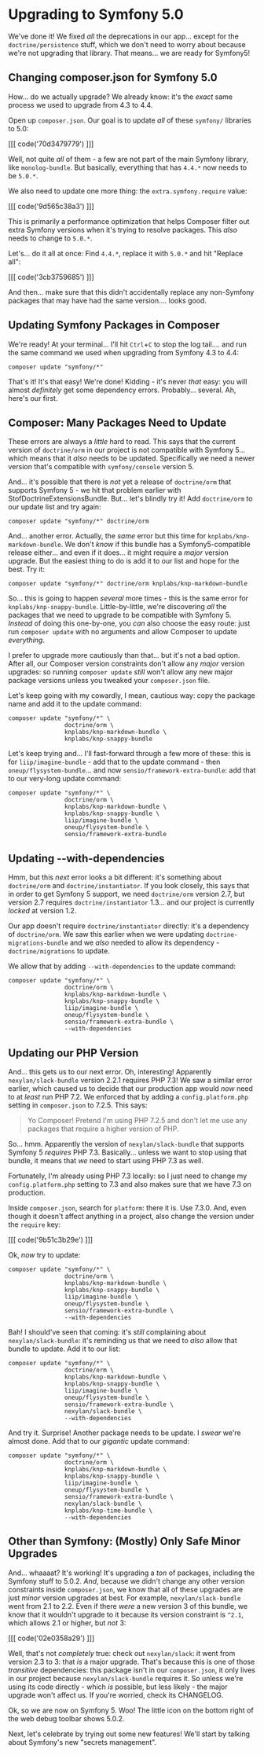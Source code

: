 # Upgrading to Symfony 5.0

We've done it! We fixed *all* the deprecations in our app... except for the
`doctrine/persistence` stuff, which we don't need to worry about because we're
not upgrading that library. That means... we are ready for Symfony5!

## Changing composer.json for Symfony 5.0

How... do we actually upgrade? We already know: it's the *exact* same process
we used to upgrade from 4.3 to 4.4.

Open up `composer.json`. Our goal is to update *all* of these `symfony/` libraries
to 5.0:

[[[ code('70d3479779') ]]]

Well, not quite *all* of them - a few are not part of the main Symfony
library, like `monolog-bundle`. But basically, everything that has `4.4.*` now
needs to be `5.0.*`.

We also need to update one more thing: the `extra.symfony.require` value:

[[[ code('9d565c38a3') ]]]

This is primarily a performance optimization that helps Composer filter out extra
Symfony versions when it's trying to resolve packages. This *also* needs to change
to `5.0.*`.

Let's... do it all at once: Find `4.4.*`, replace it with `5.0.*` and hit
"Replace all":

[[[ code('3cb3759685') ]]]

And then... make sure that this didn't accidentally replace any non-Symfony
packages that may have had the same version.... looks good.

## Updating Symfony Packages in Composer

We're ready! At your terminal... I'll hit `Ctrl`+`C` to stop the log tail....
and run the same command we used when upgrading from Symfony 4.3 to 4.4:

```terminal skip-ci
composer update "symfony/*"
```

That's it! It's that easy! We're done! Kidding - it's never *that* easy: you will
almost *definitely* get some dependency errors. Probably... several. Ah, here's
our first.

## Composer: Many Packages Need to Update

These errors are always a *little* hard to read. This says that the current version
of `doctrine/orm` in our project is not compatible with Symfony 5... which means
that it *also* needs to be updated. Specifically we need a newer version
that's compatible with `symfony/console` version 5.

And... it's possible that there is *not* yet a release of `doctrine/orm` that
supports Symfony 5 - we hit that problem earlier with StofDoctrineExtensionsBundle.
But... let's blindly try it! Add `doctrine/orm` to our update list and try again:

```terminal-silent skip-ci
composer update "symfony/*" doctrine/orm
```

And... another error. Actually, the *same* error but this time for
`knplabs/knp-markdown-bundle`. We don't *know* if this bundle has a
Symfony5-compatible release either... and even if it does... it might require a
*major* version upgrade. But the easiest thing to do is add it to our list and hope
for the best. Try it:

```terminal-silent skip-ci
composer update "symfony/*" doctrine/orm knplabs/knp-markdown-bundle
```

So... this is going to happen *several* more times - this is the same error for
`knplabs/knp-snappy-bundle`. Little-by-little, we're discovering *all* the packages
that we need to upgrade to be compatible with Symfony 5. *Instead* of doing this
one-by-one, you *can* also choose the easy route: just run `composer update` with
no arguments and allow Composer to update *everything*.

I prefer to upgrade more cautiously than that... but it's not a bad option. After
all, our Composer version constraints don't allow any *major* version upgrades:
so running `composer update` *still* won't allow any new major package versions
unless you tweaked your `composer.json` file.

Let's keep going with my cowardly, I mean, cautious way: copy the package name and
add it to the update command:

```terminal-silent skip-ci
composer update "symfony/*" \
                doctrine/orm \
                knplabs/knp-markdown-bundle \
                knplabs/knp-snappy-bundle
```

Let's keep trying and... I'll fast-forward through a few more of these: this is
for `liip/imagine-bundle` - add that to the update command - then
`oneup/flysystem-bundle`... and now `sensio/framework-extra-bundle`: add that to
our very-long update command:

```terminal-silent skip-ci
composer update "symfony/*" \
                doctrine/orm \
                knplabs/knp-markdown-bundle \
                knplabs/knp-snappy-bundle \
                liip/imagine-bundle \
                oneup/flysystem-bundle \
                sensio/framework-extra-bundle
```

## Updating --with-dependencies

Hmm, but this *next* error looks a bit different: it's something about
`doctrine/orm` and `doctrine/instantiator`. If you look closely, this says that
in order to get Symfony 5 support, we need `doctrine/orm` version 2.7, but
version 2.7 requires `doctrine/instantiator` 1.3... and our project is currently
*locked* at version 1.2.

Our app doesn't require `doctrine/instantiator` directly: it's a dependency of
`doctrine/orm`. We saw this earlier when we were updating
`doctrine-migrations-bundle` and we *also* needed to allow its dependency -
`doctrine/migrations` to update.

We allow that by adding `--with-dependencies` to the update command:

```terminal-silent skip-ci
composer update "symfony/*" \
                doctrine/orm \
                knplabs/knp-markdown-bundle \
                knplabs/knp-snappy-bundle \
                liip/imagine-bundle \
                oneup/flysystem-bundle \
                sensio/framework-extra-bundle \
                --with-dependencies
```

## Updating our PHP Version

And... this gets us to our next error. Oh, interesting! Apparently
`nexylan/slack-bundle` version 2.2.1 requires PHP 7.3! We saw a similar error
earlier, which caused us to decide that our production app would *now* need to
at *least* run PHP 7.2. We enforced that by adding a `config.platform.php` setting
in `composer.json` to 7.2.5. This says:

> Yo Composer! Pretend I'm using PHP 7.2.5 and don't let me use any packages
> that require a higher version of PHP.

So... hmm. Apparently the version of `nexylan/slack-bundle` that supports Symfony 5
*requires* PHP 7.3. Basically... unless we want to stop using that bundle, it
means that *we* need to start using PHP 7.3 as well.

Fortunately, I'm already using PHP 7.3 locally: so I just need to change my
`config.platform.php` setting to 7.3 and also makes sure that we have 7.3 on
production.

Inside `composer.json`, search for `platform`: there it is. Use 7.3.0. And,
even though it doesn't affect anything in a project, also change the version
under the `require` key:

[[[ code('9b51c3b29e') ]]]

Ok, *now* try to update:

```terminal-silent skip-ci
composer update "symfony/*" \
                doctrine/orm \
                knplabs/knp-markdown-bundle \
                knplabs/knp-snappy-bundle \
                liip/imagine-bundle \
                oneup/flysystem-bundle \
                sensio/framework-extra-bundle \
                --with-dependencies
```

Bah! I should've seen that coming: it's *still* complaining about
`nexylan/slack-bundle`: it's reminding us that we need to *also* allow that bundle
to update. Add it to our list:

```terminal-silent skip-ci
composer update "symfony/*" \
                doctrine/orm \
                knplabs/knp-markdown-bundle \
                knplabs/knp-snappy-bundle \
                liip/imagine-bundle \
                oneup/flysystem-bundle \
                sensio/framework-extra-bundle \
                nexylan/slack-bundle \
                --with-dependencies
```

And try it. Surprise! Another package needs to be update. I *swear* we're almost
done. Add that to our *gigantic* update command:

```terminal-silent
composer update "symfony/*" \
                doctrine/orm \
                knplabs/knp-markdown-bundle \
                knplabs/knp-snappy-bundle \
                liip/imagine-bundle \
                oneup/flysystem-bundle \
                sensio/framework-extra-bundle \
                nexylan/slack-bundle \
                knplabs/knp-time-bundle \
                --with-dependencies
```

## Other than Symfony: (Mostly) Only Safe Minor Upgrades

And... whaaaat? It's working! It's upgrading a *ton* of packages, including
the Symfony stuff to 5.0.2. *And*, because we didn't change any other version
constraints inside `composer.json`, we know that all of these upgrades are just
*minor* version upgrades at best. For example, `nexylan/slack-bundle` went from
2.1 to 2.2. Even if there *were* a new version 3 of this bundle, we know that it
wouldn't upgrade to it because its version constraint is `^2.1`, which allows
2.1 or higher, but *not* 3:

[[[ code('02e0358a29') ]]]

Well, that's not *completely* true: check out `nexylan/slack`: it went from
version 2.3 to 3: that *is* a major upgrade. That's because this is one of those
*transitive* dependencies: this package isn't in our `composer.json`, it only
lives in our project because `nexylan/slack-bundle` requires it. So unless we're
using its code directly - which *is* possible, but less likely - the major upgrade
won't affect us. If you're worried, check its CHANGELOG.

Ok, so we are now on Symfony 5. Woo! The little
icon on the bottom right of the web debug toolbar shows 5.0.2.

Next, let's celebrate by trying out some new features! We'll start by talking
about Symfony's new "secrets management".
